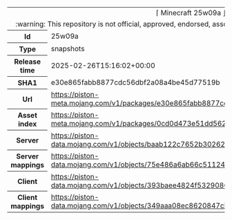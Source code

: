 <html><table>
<tr><td colspan="2" align="center"><img width="0" height="0"><br/>⌈ Minecraft 25w09a ⌋<br/><img width="0" height="0"></td></tr>
<tr><td colspan="2" align="center"><img width="0" height="0"><br/>
:warning: This repository is not official, approved, endorsed, associated or connected with Mojang :warning:
<br/><img width="0" height="0"></td></tr>
<tr><th>Id</th><td>25w09a</td></tr>
<tr><th>Type</th><td>snapshots</td></tr>
<tr><th>Release time</th><td>2025-02-26T15:16:02+00:00</td></tr>
<tr><th>SHA1</th><td>e30e865fabb8877cdc56dbf2a08a4be45d77519b</td></tr>
<tr><th>Url</th><td><a href="https://piston-meta.mojang.com/v1/packages/e30e865fabb8877cdc56dbf2a08a4be45d77519b/25w09a.json">https://piston-meta.mojang.com/v1/packages/e30e865fabb8877cdc56dbf2a08a4be45d77519b/25w09a.json</a></td></tr>
<tr><th>Asset index</th><td><a href="https://piston-meta.mojang.com/v1/packages/0cd0d473e51dd562ac903cd2090ca2137ec2b967/24.json">https://piston-meta.mojang.com/v1/packages/0cd0d473e51dd562ac903cd2090ca2137ec2b967/24.json</a></td></tr>
<tr><th>Server</th><td><a href="https://piston-data.mojang.com/v1/objects/baab122c7652b302621f7befd5be40abef9b9b7c/server.jar">https://piston-data.mojang.com/v1/objects/baab122c7652b302621f7befd5be40abef9b9b7c/server.jar</a></td></tr>
<tr><th>Server mappings</th><td><a href="https://piston-data.mojang.com/v1/objects/75e486a6ab66c511244448ccbd80534d169c9bea/server.txt">https://piston-data.mojang.com/v1/objects/75e486a6ab66c511244448ccbd80534d169c9bea/server.txt</a></td></tr>
<tr><th>Client</th><td><a href="https://piston-data.mojang.com/v1/objects/393baee4824f5329086d75c808d32a3e17dc7a8e/client.jar">https://piston-data.mojang.com/v1/objects/393baee4824f5329086d75c808d32a3e17dc7a8e/client.jar</a></td></tr>
<tr><th>Client mappings</th><td><a href="https://piston-data.mojang.com/v1/objects/349aaa08ec8620847cb98d98d0b90f92173dfaf1/client.txt">https://piston-data.mojang.com/v1/objects/349aaa08ec8620847cb98d98d0b90f92173dfaf1/client.txt</a></td></tr>
</table></html>